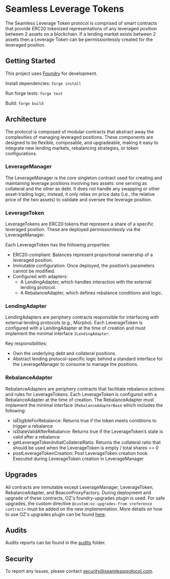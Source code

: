 # Seamless Leverage Tokens

The Seamless Leverage Token protocol is comprised of smart contracts that provide ERC20 tokenized representations of any leveraged position between 2 assets on a blockchain. If a lending market exists between 2 assets then a Leverage Token can be permissionlessly created for the leveraged position.

## Getting Started

This project uses [Foundry](https://book.getfoundry.sh/) for development.

Install dependencies: `forge install`

Run forge tests: `forge test`

Build: `forge build`

## Architecture

The protocol is composed of modular contracts that abstract away the complexities of managing leveraged positions. These components are designed to be flexible, composable, and upgradeable, making it easy to integrate new lending markets, rebalancing strategies, or token configurations.

### LeverageManager

The LeverageManager is the core singleton contract used for creating and maintaining leverage positions involving two assets: one serving as collateral and the other as debt. It does not handle any swapping or other asset-trading logic; instead, it only relies on price data (i.e., the relative price of the two assets) to validate and oversee the leverage position.

### LeverageToken

LeverageTokens are ERC20 tokens that represent a share of a specific leveraged position. These are deployed permissionlessly via the LeverageManager.

Each LeverageToken has the following properties:

- ERC20-compliant: Balances represent proportional ownership of a leveraged position.
- Immutable configuration: Once deployed, the position’s parameters cannot be modified.
- Configured with adapters:
  - A LendingAdapter, which handles interaction with the external lending protocol.
  - A RebalanceAdapter, which defines rebalance conditions and logic.

### LendingAdapter

LendingAdapters are periphery contracts responsible for interfacing with external lending protocols (e.g., Morpho). Each LeverageToken is configured with a LendingAdapter at the time of creation and must implement the minimal interface `ILendingAdapter`.

Key responsibilities:

- Own the underlying debt and collateral positions.
- Abstract lending protocol-specific logic behind a standard interface for the LeverageManager to consume to manage the positions.

### RebalanceAdapter

RebalanceAdapters are periphery contracts that facilitate rebalance actions and rules for LeverageTokens. Each LeverageToken is configured with a RebalanceAdapter at the time of creation. The RebalanceAdapter must implement the minimal interface `IRebalanceAdapterBase` which includes the following:

- isEligibleForRebalance: Returns true if the token meets conditions to trigger a rebalance
- isStateValidAfterRebalance: Returns true if the LeverageToken’s state is valid after a rebalance
- getLeverageTokenInitialCollateralRatio: Returns the collateral ratio that should be used when the LeverageToken is empty / total shares == 0
- postLeverageTokenCreation: Post LeverageToken creation hook. Executed during LeverageToken creation in LeverageManager

## Upgrades

All contracts are immutable except LeverageManager, LeverageToken, RebalanceAdapter, and BeaconProxyFactory. During deployment and upgrade of these contracts, OZ's foundry-upgrades plugin is used. For safe upgrades, the custom directive `@custom:oz-upgrades-from <reference contract>` must be added on the new implementation. More details on how to use OZ's upgrades plugin can be found [here](https://docs.openzeppelin.com/upgrades-plugins/foundry-upgrades#upgrade_a_proxy_or_beacon).

## Audits

Audits reports can be found in the [audits](./audits/) folder.

## Security

To report any issues, please contact security@seamlessprotocol.com.
